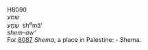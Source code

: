 <body>
  <p>H8090<br>  שׁמע  <br> שְׁמָע  ‎  sh<sup>e</sup>mâ‛  <br><i>shem-aw‘ </i><br>For <a href="h8087.htm">8087</a>  <i>Shema</i>, a place in Palestine: - Shema.<br></p>
 </body>